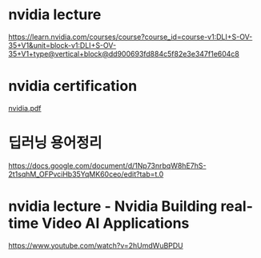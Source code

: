 # nvidia lecture

https://learn.nvidia.com/courses/course?course_id=course-v1:DLI+S-OV-35+V1&unit=block-v1:DLI+S-OV-35+V1+type@vertical+block@dd900693fd884c5f82e3e347f1e604c8

# nvidia certification

[nvidia.pdf](https://github.com/user-attachments/files/21539536/nvidia.pdf)

# 딥러닝 용어정리
 
https://docs.google.com/document/d/1Np73nrbqW8hE7hS-2t1sqhM_OFPvciHb35YqMK60ceo/edit?tab=t.0

# nvidia lecture - Nvidia Building real-time Video AI Applications

https://www.youtube.com/watch?v=2hUmdWuBPDU
